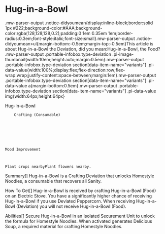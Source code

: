 # Hug-in-a-Bowl

.mw-parser-output .notice-didyoumean{display:inline-block;border:solid 1px #222;background-color:#AAA;background-color:rgba(128,128,128,0.2);padding:0 1em 0.35em 1em;border-radius:0.3em;font-style:italic;font-size:small}.mw-parser-output .notice-didyoumean>ul{margin-bottom:-0.5em;margin-top:-0.5em}This article is about Hug-in-a-Bowl the Deviation, did you mean:Hug-in-a-Bowl, the Food?
.mw-parser-output .portable-infobox.type-deviation .pi-image-thumbnail{width:10em;height:auto;margin:0.5em}.mw-parser-output .portable-infobox.type-deviation section[data-item-name="variants"] .pi-data-value{width:100%;display:flex;flex-direction:row;flex-wrap:wrap;justify-content:space-between;margin:1em}.mw-parser-output .portable-infobox.type-deviation section[data-item-name="variants"] .pi-data-value a{margin-bottom:0.5em}.mw-parser-output .portable-infobox.type-deviation section[data-item-name="variants"] .pi-data-value img{width:64px;height:64px}

Hug-in-a-Bowl


	
		
		
	
	


	
	
	
	
	
	
	
		Crafting (Consumable)
	
	
	




	Mood Improvement


	
	Plant crops nearbyPlant flowers nearby.








Summary[]
Hug-in-a-Bowl is a Crafting Deviation that unlocks Homestyle Noodles, a consumable that recovers all Sanity.

How To Get[]
Hug-in-a-Bowl is received by crafting Hug-in-a-Bowl (Food) on an Electric Stove. You have a significantly higher chance of receiving Hug-in-a-Bowl if you use Deviated Peppercorn. When receiving Hug-in-a-Bowl (Deviation) you will not receive Hug-in-a-Bowl (Food).

Abilities[]
Secure Hug-in-a-Bowl in an Isolated Securement Unit to unlock the formula for Homestyle Noodles.
When activated generates Delicious Soup, a required material for crafting Homestyle Noodles.
